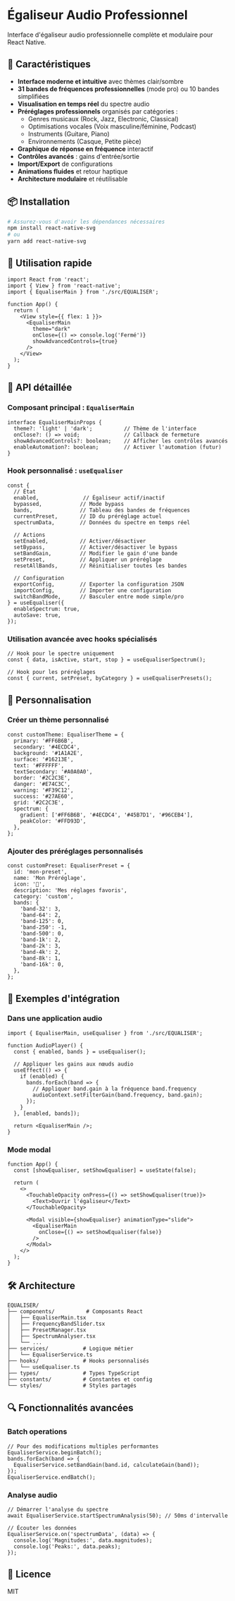 # Égaliseur Audio Professionnel

Interface d'égaliseur audio professionnelle complète et modulaire pour React Native.

## 🎵 Caractéristiques

- **Interface moderne et intuitive** avec thèmes clair/sombre
- **31 bandes de fréquences professionnelles** (mode pro) ou 10 bandes simplifiées
- **Visualisation en temps réel** du spectre audio
- **Préréglages professionnels** organisés par catégories :
  - Genres musicaux (Rock, Jazz, Electronic, Classical)
  - Optimisations vocales (Voix masculine/féminine, Podcast)
  - Instruments (Guitare, Piano)
  - Environnements (Casque, Petite pièce)
- **Graphique de réponse en fréquence** interactif
- **Contrôles avancés** : gains d'entrée/sortie
- **Import/Export** de configurations
- **Animations fluides** et retour haptique
- **Architecture modulaire** et réutilisable

## 📦 Installation

```bash
# Assurez-vous d'avoir les dépendances nécessaires
npm install react-native-svg
# ou
yarn add react-native-svg
```

## 🚀 Utilisation rapide

```tsx
import React from 'react';
import { View } from 'react-native';
import { EqualiserMain } from './src/EQUALISER';

function App() {
  return (
    <View style={{ flex: 1 }}>
      <EqualiserMain 
        theme="dark"
        onClose={() => console.log('Fermé')}
        showAdvancedControls={true}
      />
    </View>
  );
}
```

## 🔧 API détaillée

### Composant principal : `EqualiserMain`

```tsx
interface EqualiserMainProps {
  theme?: 'light' | 'dark';          // Thème de l'interface
  onClose?: () => void;              // Callback de fermeture
  showAdvancedControls?: boolean;    // Afficher les contrôles avancés
  enableAutomation?: boolean;        // Activer l'automation (futur)
}
```

### Hook personnalisé : `useEqualiser`

```tsx
const {
  // État
  enabled,              // Égaliseur actif/inactif
  bypassed,            // Mode bypass
  bands,               // Tableau des bandes de fréquences
  currentPreset,       // ID du préréglage actuel
  spectrumData,        // Données du spectre en temps réel
  
  // Actions
  setEnabled,          // Activer/désactiver
  setBypass,           // Activer/désactiver le bypass
  setBandGain,         // Modifier le gain d'une bande
  setPreset,           // Appliquer un préréglage
  resetAllBands,       // Réinitialiser toutes les bandes
  
  // Configuration
  exportConfig,        // Exporter la configuration JSON
  importConfig,        // Importer une configuration
  switchBandMode,      // Basculer entre mode simple/pro
} = useEqualiser({
  enableSpectrum: true,
  autoSave: true,
});
```

### Utilisation avancée avec hooks spécialisés

```tsx
// Hook pour le spectre uniquement
const { data, isActive, start, stop } = useEqualiserSpectrum();

// Hook pour les préréglages
const { current, setPreset, byCategory } = useEqualiserPresets();
```

## 🎨 Personnalisation

### Créer un thème personnalisé

```tsx
const customTheme: EqualiserTheme = {
  primary: '#FF6B6B',
  secondary: '#4ECDC4',
  background: '#1A1A2E',
  surface: '#16213E',
  text: '#FFFFFF',
  textSecondary: '#A0A0A0',
  border: '#2C2C3E',
  danger: '#E74C3C',
  warning: '#F39C12',
  success: '#27AE60',
  grid: '#2C2C3E',
  spectrum: {
    gradient: ['#FF6B6B', '#4ECDC4', '#45B7D1', '#96CEB4'],
    peakColor: '#FFD93D',
  },
};
```

### Ajouter des préréglages personnalisés

```tsx
const customPreset: EqualiserPreset = {
  id: 'mon-preset',
  name: 'Mon Préréglage',
  icon: '🎵',
  description: 'Mes réglages favoris',
  category: 'custom',
  bands: {
    'band-32': 3,
    'band-64': 2,
    'band-125': 0,
    'band-250': -1,
    'band-500': 0,
    'band-1k': 2,
    'band-2k': 3,
    'band-4k': 2,
    'band-8k': 1,
    'band-16k': 0,
  },
};
```

## 📱 Exemples d'intégration

### Dans une application audio

```tsx
import { EqualiserMain, useEqualiser } from './src/EQUALISER';

function AudioPlayer() {
  const { enabled, bands } = useEqualiser();
  
  // Appliquer les gains aux nœuds audio
  useEffect(() => {
    if (enabled) {
      bands.forEach(band => {
        // Appliquer band.gain à la fréquence band.frequency
        audioContext.setFilterGain(band.frequency, band.gain);
      });
    }
  }, [enabled, bands]);
  
  return <EqualiserMain />;
}
```

### Mode modal

```tsx
function App() {
  const [showEqualiser, setShowEqualiser] = useState(false);
  
  return (
    <>
      <TouchableOpacity onPress={() => setShowEqualiser(true)}>
        <Text>Ouvrir l'égaliseur</Text>
      </TouchableOpacity>
      
      <Modal visible={showEqualiser} animationType="slide">
        <EqualiserMain 
          onClose={() => setShowEqualiser(false)}
        />
      </Modal>
    </>
  );
}
```

## 🛠️ Architecture

```
EQUALISER/
├── components/          # Composants React
│   ├── EqualiserMain.tsx
│   ├── FrequencyBandSlider.tsx
│   ├── PresetManager.tsx
│   ├── SpectrumAnalyser.tsx
│   └── ...
├── services/           # Logique métier
│   └── EqualiserService.ts
├── hooks/              # Hooks personnalisés
│   └── useEqualiser.ts
├── types/              # Types TypeScript
├── constants/          # Constantes et config
└── styles/             # Styles partagés
```

## 🔍 Fonctionnalités avancées

### Batch operations

```tsx
// Pour des modifications multiples performantes
EqualiserService.beginBatch();
bands.forEach(band => {
  EqualiserService.setBandGain(band.id, calculateGain(band));
});
EqualiserService.endBatch();
```

### Analyse audio

```tsx
// Démarrer l'analyse du spectre
await EqualiserService.startSpectrumAnalysis(50); // 50ms d'intervalle

// Écouter les données
EqualiserService.on('spectrumData', (data) => {
  console.log('Magnitudes:', data.magnitudes);
  console.log('Peaks:', data.peaks);
});
```

## 📄 Licence

MIT
